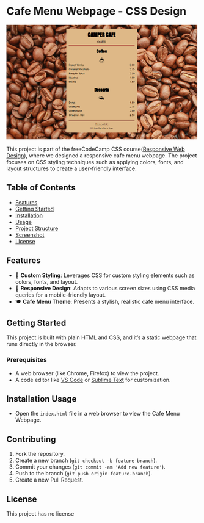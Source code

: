 # Cafe Menu Webpage - CSS Design

<img src="https://github.com/pulemojatau/CafeMenu/blob/main/menu.png" alt="Cafe Menu Screenshot" width="500" height="300"/>

This project is part of the freeCodeCamp CSS course([Responsive Web Design](https://www.freecodecamp.org/learn/2022/responsive-web-design/)), where we designed a responsive cafe menu webpage. The project focuses on CSS styling techniques such as applying colors, fonts, and layout structures to create a user-friendly interface.

## Table of Contents
- [Features](#features)
- [Getting Started](#getting-started)
- [Installation](#installation)
- [Usage](#usage)
- [Project Structure](#project-structure)
- [Screenshot](#screenshot)
- [License](#license)

## Features
- 🎨 **Custom Styling**: Leverages CSS for custom styling elements such as colors, fonts, and layout.
- 📱 **Responsive Design**: Adapts to various screen sizes using CSS media queries for a mobile-friendly layout.
- 🍽️ **Cafe Menu Theme**: Presents a stylish, realistic cafe menu interface.

## Getting Started
This project is built with plain HTML and CSS, and it’s a static webpage that runs directly in the browser.

### Prerequisites
- A web browser (like Chrome, Firefox) to view the project.
- A code editor like [VS Code](https://code.visualstudio.com/) or [Sublime Text](https://www.sublimetext.com/) for customization.

## Installation Usage

- Open the `index.html` file in a web browser to view the Cafe Menu Webpage.


## Contributing
   
  1. Fork the repository.
  2. Create a new branch (`git checkout -b feature-branch`).
  3. Commit your changes (`git commit -am 'Add new feature'`).
  4. Push to the branch (`git push origin feature-branch`).
  5. Create a new Pull Request.

## License
   This project has no license      




